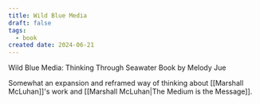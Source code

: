 ```yaml
---
title: Wild Blue Media
draft: false
tags:
  - book
created date: 2024-06-21
---
```

Wild Blue Media: Thinking Through Seawater
Book by Melody Jue

Somewhat an expansion and reframed way of thinking about [[Marshall McLuhan]]'s work and [[Marshall McLuhan|The Medium is the Message]].
